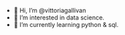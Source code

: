 - 👋 Hi, I’m @vittoriagallivan
- 👀 I’m interested in data science.
- 🌱 I’m currently learning python & sql.

<!---
vittoriagallivan/vittoriagallivan is a ✨ special ✨ repository because its `README.md` (this file) appears on your GitHub profile.
You can click the Preview link to take a look at your changes.
--->
